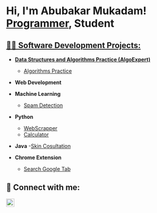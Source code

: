 <h1>Hi, I'm Abubakar Mukadam! <br/><a href="https://github.com/Bakar12/">Programmer</a>, <a>Student</a> <a href="(https://www.linkedin.com/in/abubakar-mukadam-386641215/)"> </h1>

<h2>👨‍💻 Software Development Projects:</h2>

- <b>Data Structures and Algorithms Practice (AlgoExpert)</b>
    - [Algorithms Practice](https://github.com/Bakar12/Algorithms-Practice/tree/master) 
- <b>Web Development</b>
- <b>Machine Learning</b>
  - [Spam Detection](https://github.com/Bakar12/SpamDetection)


- <b>Python</b>
  - [WebScrapper](https://github.com/Bakar12/WebScrapper)
  - [Calculator](https://github.com/Bakar12/Calculator)
    
- <b>Java</b>
    -[Skin Cosultation](https://github.com/Bakar12/Skin-Consultation)    
- <b>Chrome Extension</b>
    - [Search Google Tab](https://github.com/Bakar12/SearchTabExtension)


<h2> 🤳 Connect with me:</h2>


[<img align="left" alt="AbubakarMukadam | LinkedIn" width="22px" src="https://cdn.jsdelivr.net/npm/simple-icons@v3/icons/linkedin.svg" />][linkedin]


[linkedin]: https://www.linkedin.com/in/abubakar-mukadam-386641215/
